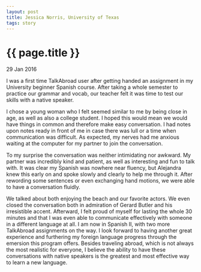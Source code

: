 ```yaml
---
layout: post
title: Jessica Norris, University of Texas
tags: story
---
```


# {{ page.title }}

29 Jan 2016

I was a first time TalkAbroad user after getting handed an assignment in my University beginner Spanish course. After taking a whole semester to practice our grammar and vocab, our teacher felt it was time to test our skills with a native speaker.

I chose a young woman who I felt seemed similar to me by being close in age, as well as also a college student. I hoped this would mean we would have things in common and therefore make easy conversation. I had notes upon notes ready in front of me in case there was lull or a time when communication was difficult. As expected, my nerves had me anxious waiting at the computer for my partner to join the conversation.

To my surprise the conversation was neither intimidating nor awkward. My partner was incredibly kind and patient, as well as interesting and fun to talk with. It was clear my Spanish was nowhere near fluency, but Alejandra knew this early on and spoke slowly and clearly to help me through it. After rewording some sentences or even exchanging hand motions, we were able to have a conversation fluidly.

We talked about both enjoying the beach and our favorite actors. We even closed the conversation both in admiration of Gerard Butler and his irresistible accent. Afterward, I felt proud of myself for lasting the whole 30 minutes and that I was even able to communicate effectively with someone in a different language at all. I am now in Spanish II, with two more TalkAbroad assignments on the way. I look forward to having another great experience and furthering my foreign language progress through the emersion this program offers. Besides traveling abroad, which is not always the most realistic for everyone, I believe the ability to have these conversations with native speakers is the greatest and most effective way to learn a new language.